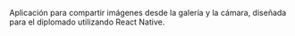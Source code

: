 Aplicación para compartir imágenes desde la galería y la cámara, diseñada para el diplomado utilizando React Native.
